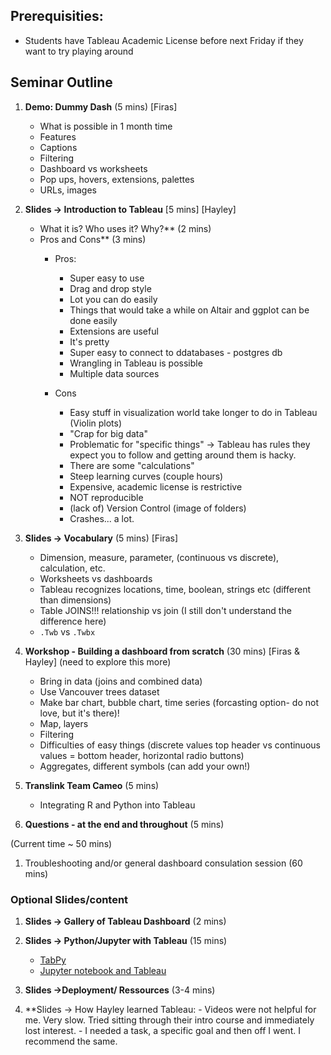 ## Prerequisities:

- Students have Tableau Academic License before next Friday if they want to try playing around

## Seminar Outline

1. **Demo: Dummy Dash** (5 mins) [Firas]
    - What is possible in 1 month time 
    - Features 
    - Captions 
    - Filtering
    - Dashboard vs worksheets
    - Pop ups, hovers, extensions, palettes
    - URLs, images 
    
1. **Slides -> Introduction to Tableau** [5 mins] [Hayley]
    - What it is? Who uses it? Why?** (2 mins)
    - Pros and Cons** (3 mins) 
        - Pros: 
          - Super easy to use
          - Drag and drop style
          - Lot you can do easily
          - Things that would take a while on Altair and ggplot can be done easily
          - Extensions are useful
          - It's pretty
          - Super easy to connect to ddatabases - postgres db
          - Wrangling in Tableau is possible
          - Multiple data sources

        - Cons
          - Easy stuff in visualization world take longer to do in Tableau (Violin plots)
          - "Crap for big data"
          - Problematic for "specific things" -> Tableau has rules they expect you to follow and getting around them is hacky. 
          - There are some "calculations"
          - Steep learning curves (couple hours)
          - Expensive, academic license is restrictive
          - NOT reproducible
          - (lack of) Version Control (image of folders) 
          - Crashes... a lot. 

1. **Slides -> Vocabulary** (5 mins) [Firas]
    - Dimension, measure, parameter, (continuous vs discrete),  calculation, etc.
    - Worksheets vs dashboards
    - Tableau recognizes locations, time, boolean, strings etc (different than dimensions)
    - Table JOINS!!! relationship vs join (I still don't understand the difference here) 
    - `.Twb` vs `.Twbx`

1. **Workshop - Building a dashboard from scratch** (30 mins) [Firas & Hayley]
    (need to explore this more) 
    - Bring in data (joins and combined data) 
    - Use Vancouver trees dataset 
    - Make bar chart, bubble chart, time series (forcasting option- do not love, but it's there)!
    - Map, layers 
    - Filtering 
    - Difficulties of easy things (discrete values top header vs continuous values = bottom header, horizontal radio buttons)
    - Aggregates, different symbols (can add your own!)
    
1. **Translink Team Cameo** (5 mins)
    - Integrating R and Python into Tableau

1. **Questions - at the end and throughout** (5 mins)

(Current time ~ 50 mins) 

1. Troubleshooting and/or general dashboard consulation session (60 mins)

### Optional Slides/content

1. **Slides -> Gallery of Tableau Dashboard** (2 mins) 

1. **Slides -> Python/Jupyter with Tableau** (15 mins)
    - [TabPy](https://www.tableau.com/about/blog/2016/11/leverage-power-python-tableau-tabpy-62077)
    - [Jupyter notebook and Tableau](https://www.tableau.com/about/blog/2017/1/building-advanced-analytics-applications-tabpy-64916)

1. **Slides ->Deployment/ Ressources** (3-4 mins) 

1. **Slides -> How Hayley learned Tableau: 
         - Videos were not helpful for me. Very slow. Tried sitting through their intro course and immediately lost interest. 
         - I needed a task, a specific goal and then off I went. I recommend the same.
